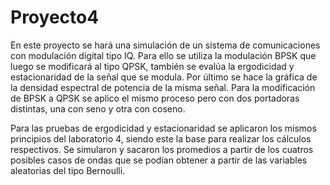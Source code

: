 # Proyecto4

En este proyecto se hará una simulación de un sistema de comunicaciones con modulación digital tipo IQ. Para ello se utiliza la modulación BPSK que luego se modificará al tipo QPSK, también se evalúa la ergodicidad y estacionaridad de la señal que se modula. Por último se hace la gráfica de la densidad espectral de potencia de la misma señal. Para la modificación de BPSK a QPSK se aplico el mismo proceso pero con dos portadoras distintas, una con seno y otra con coseno.

Para las pruebas de ergodicidad y estacionaridad se aplicaron los mismos principios del laboratorio 4, siendo este la base para realizar los cálculos respectivos. Se simularon y sacaron los promedios a partir de los cuatros posibles casos de ondas que se podían obtener a partir de las variables aleatorias del tipo Bernoulli.
